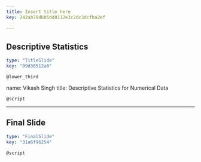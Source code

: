 ```yaml
---
title: Insert title here
key: 242ab78dbb5dd8112e3c2dc3dcfba2ef

---
```

## Descriptive Statistics

```yaml
type: "TitleSlide"
key: "09d30512a6"
```

`@lower_third`

name: Vikash Singh
title: Descriptive Statistics for Numerical Data


`@script`



---
## Final Slide

```yaml
type: "FinalSlide"
key: "31a6f96254"
```

`@script`


